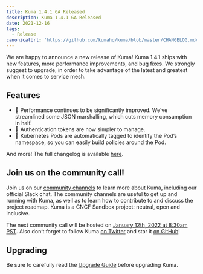 ```yaml
---
title: Kuma 1.4.1 GA Released
description: Kuma 1.4.1 GA Released
date: 2021-12-16
tags:
  - Release
canonicalUrl: 'https://github.com/kumahq/kuma/blob/master/CHANGELOG.md#141'
---
```


We are happy to announce a new release of Kuma! Kuma 1.4.1 ships with new features, more performance improvements, and bug fixes. We strongly suggest to upgrade, in order to take advantage of the latest and greatest when it comes to service mesh.

## Features

* 🚀 Performance continues to be significantly improved. We’ve streamlined some JSON marshalling, which cuts memory consumption in half.  
* 🚀 Authentication tokens are now simpler to manage.
* 🚀 Kubernetes Pods are automatically tagged to identify the Pod’s namespace, so you can easily build policies around the Pod.

And more! The full changelog is available [here](https://github.com/kumahq/kuma/blob/master/CHANGELOG.md).

## Join us on the community call!

Join us on our [community channels](https://kuma.io/community/) to learn more about Kuma, including our official Slack chat. The community channels are useful to get up and running with Kuma, as well as to learn how to contribute to and discuss the project roadmap. Kuma is a CNCF Sandbox project: neutral, open and inclusive.

The next community call will be hosted on [January 12th, 2022 at 8:30am PST](https://kuma.io/community/). Also don’t forget to follow Kuma [on Twitter](https://twitter.com/kumamesh) and star it [on GitHub](https://github.com/kumahq/kuma)!

## Upgrading

Be sure to carefully read the [Upgrade Guide](https://github.com/kumahq/kuma/blob/master/UPGRADE.md) before upgrading Kuma.
